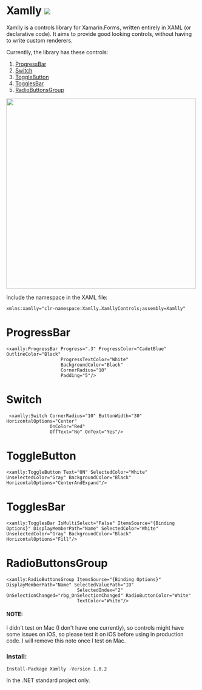 # Xamlly [![](https://img.shields.io/badge/nuget-1.0.2-135DF4)](https://www.nuget.org/packages/Xamlly/)


Xamlly is a controls library for Xamarin.Forms, written entirely in XAML (or declarative code). It aims to provide good looking controls, without having to write custom renderers.


Currentlly, the library has these controls:
1. [ProgressBar](#progressbar)
2. [Switch](#switch)
3. [ToggleButton](#togglebutton)
4. [TogglesBar](#togglesbar)
5. [RadioButtonsGroup](#radiobuttonsgroup)

<img src="https://raw.githubusercontent.com/mshwf/Xamlly/master/Xamlly.Sample/xamlly.gif" width="500" />

Include the namespace in the XAML file:

```xaml
xmlns:xamlly="clr-namespace:Xamlly.XamllyControls;assembly=Xamlly"
```
# ProgressBar
```xaml 
<xamlly:ProgressBar Progress=".3" ProgressColor="CadetBlue" OutlineColor="Black"
                    ProgressTextColor="White"
                    BackgroundColor="Black"
                    CornerRadius="10"
                    Padding="5"/>
```

# Switch

```xaml
 <xamlly:Switch CornerRadius="10" ButtonWidth="30" HorizontalOptions="Center"
                OnColor="Red"
                OffText="No" OnText="Yes"/>
```

# ToggleButton
```xaml
<xamlly:ToggleButton Text="ON" SelectedColor="White" UnselectedColor="Gray" BackgroundColor="Black" HorizontalOptions="CenterAndExpand"/>
```

# TogglesBar
```xaml
<xamlly:TogglesBar IsMultiSelect="False" ItemsSource="{Binding Options}" DisplayMemberPath="Name" SelectedColor="White" UnselectedColor="Gray" BackgroundColor="Black" HorizontalOptions="Fill"/>
```

# RadioButtonsGroup
```xaml
<xamlly:RadioButtonsGroup ItemsSource="{Binding Options}" DisplayMemberPath="Name" SelectedValuePath="ID"
                          SelectedIndex="2" OnSelectionChanged="rbg_OnSelectionChanged" RadioButtonColor="White" 
                          TextColor="White"/>
```

#### NOTE:

I didn't test on Mac (I don't have one currently), so controls might have some issues on iOS, so please test it on iOS before using in production code. I will remove this note once I test on Mac.
### Install:

`Install-Package Xamlly -Version 1.0.2`

In the .NET standard project only.
